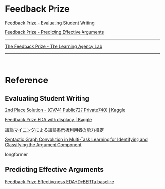 # Feedback Prize 


[Feedback Prize - Evaluating Student Writing](https://www.kaggle.com/competitions/feedback-prize-2021/)

[Feedback Prize - Predicting Effective Arguments](https://www.kaggle.com/competitions/feedback-prize-effectiveness/)

---

[The Feedback Prize - The Learning Agency Lab](https://www.the-learning-agency-lab.com/the-feedback-prize/)


---

<br>

# Reference

## Evaluating Student Writing

[2nd Place Solution - [CV741 Public727 Private740] | Kaggle](https://www.kaggle.com/code/cdeotte/2nd-place-solution-cv741-public727-private740)

[Feedback Prize EDA with displacy | Kaggle](https://www.kaggle.com/code/thedrcat/feedback-prize-eda-with-displacy)

[議論マイニングによる議論掲示板利用者の能力推定](https://www.ipsj.or.jp/award/9faeag0000004emc-att/4Q-06.pdf)

[Syntactic Graph Convolution in Multi-Task Learning for Identifying and Classifying the Argument Component](https://ieeexplore.ieee.org/document/8665505)

longformer 

## Predicting Effective Arguments

[Feedback Prize Effectiveness EDA+DeBERTa baseline](https://www.kaggle.com/code/tanlikesmath/feedback-prize-effectiveness-eda-deberta-baseline)